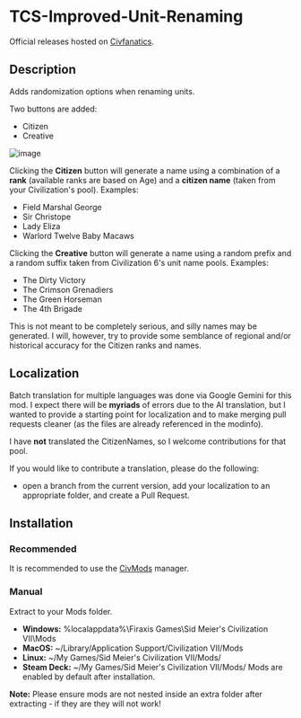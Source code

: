# TCS-Improved-Unit-Renaming
Official releases hosted on [Civfanatics](https://forums.civfanatics.com/resources/tcs-improved-unit-renaming.32129/).

## Description
Adds randomization options when renaming units.

Two buttons are added:
- Citizen
- Creative

![image](https://github.com/user-attachments/assets/a2a44f21-1f91-43a4-9c14-1d4e55ce9728)

Clicking the **Citizen** button will generate a name using a combination of a **rank** (available ranks are based on Age) and a **citizen name** (taken from your Civilization's pool).
Examples:
- Field Marshal George
- Sir Christope
- Lady Eliza
- Warlord Twelve Baby Macaws

Clicking the **Creative** button will generate a name using a random prefix and a random suffix taken from Civilization 6's unit name pools.
Examples:
- The Dirty Victory
- The Crimson Grenadiers
- The Green Horseman
- The 4th Brigade

This is not meant to be completely serious, and silly names may be generated. I will, however, try to provide some semblance of regional and/or historical accuracy for the Citizen ranks and names.

## Localization
Batch translation for multiple languages was done via Google Gemini for this mod. I expect there will be **myriads** of errors due to the AI translation, but I wanted to provide a starting point for localization and to make merging pull requests cleaner (as the files are already referenced in the modinfo).

I have **not** translated the CitizenNames, so I welcome contributions for that pool.

If you would like to contribute a translation, please do the following:
* open a branch from the current version, add your localization to an appropriate folder, and create a Pull Request.

## Installation
### Recommended
It is recommended to use the [CivMods](https://civmods.com/install?modCfId=32129) manager.
### Manual
Extract to your Mods folder.
* **Windows:** %localappdata%\Firaxis Games\Sid Meier's Civilization VII\Mods
* **MacOS:** ~/Library/Application Support/Civilization VII/Mods
* **Linux:** ~/My Games/Sid Meier's Civilization VII/Mods/
* **Steam Deck:** ~/My Games/Sid Meier's Civilization VII/Mods/
Mods are enabled by default after installation.

**Note:** Please ensure mods are not nested inside an extra folder after extracting - if they are they will not work!
